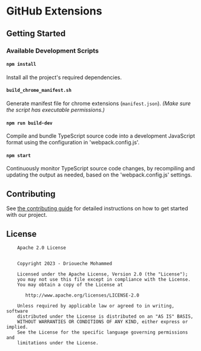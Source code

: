 # GitHub Extensions

## Getting Started

### Available Development Scripts

#### `npm install`
Install all the project's required dependencies.

#### `build_chrome_manifest.sh`
Generate manifest file for chrome extensions (`manifest.json`).
_(Make sure the script has executable permissions.)_

#### `npm run build-dev`
Compile and bundle TypeScript source code into a development JavaScript format using the configuration in 'webpack.config.js'.

#### `npm start`
Continuously monitor TypeScript source code changes, by recompiling and updating the output as needed, based on the 'webpack.config.js' settings.


## Contributing
See [the contributing guide](CONTRIBUTING.md) for detailed instructions on how to get started with our project. 


## License
```
    Apache 2.0 License


    Copyright 2023 - Drioueche Mohammed

    Licensed under the Apache License, Version 2.0 (the "License");
    you may not use this file except in compliance with the License.
    You may obtain a copy of the License at

       http://www.apache.org/licenses/LICENSE-2.0

    Unless required by applicable law or agreed to in writing, software
    distributed under the License is distributed on an "AS IS" BASIS,
    WITHOUT WARRANTIES OR CONDITIONS OF ANY KIND, either express or implied.
    See the License for the specific language governing permissions and
    limitations under the License.

```
